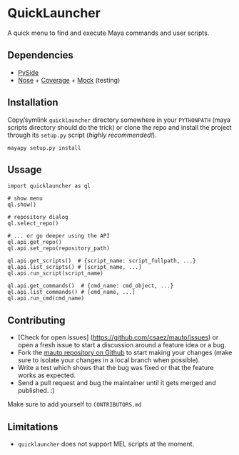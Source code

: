 QuickLauncher
=============
A quick menu to find and execute Maya commands and user scripts.


## Dependencies

- [PySide](http://qt-project.org/wiki/PySide)
- [Nose](http://nose.readthedocs.org) + [Coverage](http://coverage.readthedocs.org) + [Mock](http://mock.readthedocs.org) (testing)


## Installation

Copy/symlink `quicklauncher` directory somewhere in your `PYTHONPATH` (maya
scripts directory should do the trick) or clone the repo and install the
project through its `setup.py` script (_highly recommended!_).

    mayapy setup.py install


## Ussage

    import quicklauncher as ql
    
    # show menu
    ql.show()

    # repository dialog
    ql.select_repo()

    # ... or go deeper using the API
    ql.api.get_repo()
    ql.api.set_repo(repository_path)

    ql.api.get_scripts()  # {script_name: script_fullpath, ...}
    ql.api.list_scripts() # [script_name, ...]
    ql.api.run_script(script_name)
    
    ql.api.get_commands()  # {cmd_name: cmd_object, ...}
    ql.api.list_commands() # [cmd_name, ...]
    ql.api.run_cmd(cmd_name)


## Contributing

- [Check for open issues] (https://github.com/csaez/mauto/issues) or open
a fresh issue to start a discussion around a feature idea or a bug.
- Fork the [mauto repository on Github](https://github.com/csaez/mauto)
to start making your changes (make sure to isolate your changes in a local branch when possible).
- Write a test which shows that the bug was fixed or that the feature works
as expected.
- Send a pull request and bug the maintainer until it gets merged and
published. :)

Make sure to add yourself to `CONTRIBUTORS.md`

## Limitations

- `quicklauncher` does not support MEL scripts at the moment.